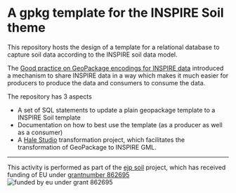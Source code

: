 # A gpkg template for the INSPIRE Soil theme

This repository hosts the design of a template for a relational database to capture soil data according to the INSPIRE soil data model.

The [Good practice on GeoPackage encodings for INSPIRE data](https://github.com/INSPIRE-MIF/gp-geopackage-encodings) introduced a mechanism to share INSPIRE data in a way which makes it much easier for producers to produce the data and consumers to consume the data.

The repository has 3 aspects
- A set of SQL statements to update a plain geopackage template to a INSPIRE Soil template
- Documentation on how to best use the template (as a producer as well as a consumer)
- A [Hale Studio](https://wetransform.to/halestudio/) transformation project, which facilitates the transformation of GeoPackage to INSPIRE GML. 

---
This activity is performed as part of the [ejp soil](https://ejpsoil.eu) project, which has received funding of EU under [grantnumber 862695](https://cordis.europa.eu/project/id/862695)
![funded by eu under grant 862695](https://ejpsoil.eu/fileadmin/_processed_/0/3/csm_Horizon_2020_funding_Thumbnail_a20cd538b7.jpg)
